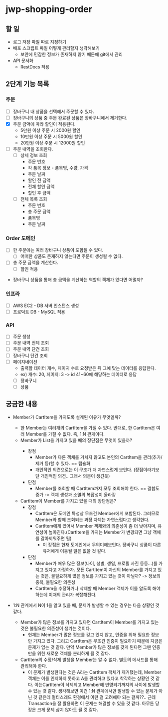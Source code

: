 # jwp-shopping-order

## 할 일
- 로그 저장 파일 따로 지정하기
- 배포 스크립트 파일 어떻게 관리할지 생각해보기
  - 보안에 민감한 정보가 존재하지 않기 때문에 git에서 관리
- API 문서화
  - RestDocs 적용

## 2단계 기능 목록

### 주문
- [ ] 장바구니 내 상품을 선택해서 주문할 수 있다.
- [ ] 장바구니의 상품 중 주문 완료된 상품은 장바구니에서 제거한다.
- [x] 주문 금액에 따라 할인이 적용된다.
  - 5만원 이상 주문 시 2000원 할인
  - 10만원 이상 주문 시 5000원 할인
  - 20만원 이상 주문 시 12000원 할인
- [ ] 주문 내역을 조회한다.
  - [ ] 상세 정보 조회
    - 주문 번호
    - 각 품목 정보 - 품목명, 수량, 가격
    - 주문 날짜
    - 할인 전 금액
    - 전체 할인 금액
    - 할인 후 금액
  - [ ] 전체 목록 조회
    - 주문 번호
    - 총 주문 금액
    - 품목명
    - 주문 날짜

### Order 도메인
- [ ] 한 주문에는 여러 장바구니 상품이 포함될 수 있다.
  - [ ] 어떠한 상품도 존재하지 않는다면 주문이 생성될 수 없다.
- [ ] 총 주문 금액을 계산한다.
  - [ ] 할인 적용

- 장바구니 상품을 통해 총 금액을 계산하는 역할의 객체가 있다면 어떨까?

### 인프라
- [ ] AWS EC2 - DB 서버 인스턴스 생성
- [ ] 프로덕트 DB - MySQL 적용

### API
- [ ] 주문 생성
- [ ] 주문 내역 전체 조회
- [ ] 주문 내역 단건 조회
- [ ] 장바구니 단건 조회
- [ ] 페이지네이션
  - 출력할 데이터 개수, 페이지 수로 요청받은 뒤 그에 맞는 데이터를 응답한다.
  - ex) 개수: 20, 페이지: 3 -> id 41~60에 해당하는 데이터로 응답
  - [ ] 장바구니
  - [ ] 상품

## 궁금한 내용
- Member가 CartItem을 가지도록 설계된 이유가 무엇일까?
  - 한 Member는 여러개의 CartItem을 가질 수 있다. 반대로, 한 CartItem은 여러 Member를 가질 수 없다. 즉, 1:N 관게이다.
  - Member가 List<CartItem>을 가지고 있을 때의 장단점은 무엇이 있을까?
    - 장점
      - Member가 다른 객체를 거치지 않고도 본인의 CartItem을 관리(추가/제거 등)할 수 있다. == 캡슐화
      - 개인적인 의견으로는 이 구조가 더 자연스럽게 보인다. (장점이라기보단 개인적인 의견.. 그래서 의문이 생긴듯)
    - 단점
      - Member를 조회할 때 CartItem까지 모두 조회해야 한다. == 결합도 증가 -> 객체 생성과 소멸의 복잡성이 올라감
  - CartItem이 Member를 가지고 있을 때의 장단점은?
    - 장점
      - CartItem은 도메인 특성상 무조건 Member에게 포함된다. 그러므로 Member와 함께 조회되는 과정 자체는 자연스럽다고 생각한다.
      - CartItem에게 있어서 Member 객체와의 의존성이 좀 더 낮아지며, 유연성이 높아진다.(CartItem을 가지는 Member가 변경되면 그냥 객체를 갈아끼워주면 됨)
        - 이 장점은 현재 도메인에서 무의미해보인다. 장바구니 상품이 다른 유저에게 이동될 일은 없을 것 같다.
    - 단점
      - Member가 매우 많은 정보(나이, 성별, 생일, 프로필 사진 등등...)를 가지고 있다고 가정하자. 모든 CartItem이 자신의 Member를 가지고 있는 것은, 불필요하게 많은 정보를 가지고 있는 것이 아닐까? -> 정보의 중복, 불필요한 의존성
      - CartItem을 수정하거나 삭제할 때 Member 객체가 이를 알도록 해야 하는데 이때의 관리가 복잡해진다.
  
- 1:N 관계에서 N이 1을 알고 있을 때, 문제가 발생할 수 있는 경우는 다음 상황인 것 같다.
  - Member가 많은 정보를 가지고 있다면 CartItem이 Member를 가지고 있는 것은 불필요한 의존성이 생기는 것이다.
    - 현재는 Member가 많은 정보를 갖고 있지 않고, 인증을 위해 필요한 정보만 가지고 있다. 그리고 CartItem은 무조건 인증이 필요하기 때문에 지금은 문제가 없는 것 같다. 만약 Member가 많은 정보를 갖게 된다면 그땐 인증만을 위한 새로운 객체를 분리하게 될 것 같다.
  - CartItem의 수정/삭제 발생을 Member는 알 수 없다. 별도의 메서드를 통해 관리해야 한다.
    - 이 문제가 발생한다는 것은 A라는 CartItem 객체가 제거됐는데, Member 객체는 이를 인지하지 못하고 A를 관리하고 있다고 착각하는 상황인 것 같다. 이는CartItem이 삭제되고 Member에 반영되기까지의 사이에 발생할 수 있는 것 같다. 생각해보면 이건 1:N 관계에서만 발생할 수 있는 문제가 아닌 것 같은데 멀티스레드 환경에서 이런 걸 고려해야 되는 걸까??.. 근데 Transaction을 잘 활용하면 이 문제는 해결할 수 있을 것 같다. 아무튼 당장은 크게 문제 삼지 않아도 될 것 같다.
